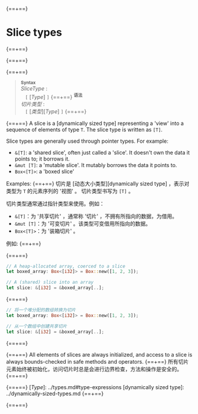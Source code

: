 {==+==}
# Slice types
{==+==}

{==+==}


{==+==}
> **<sup>Syntax</sup>**\
> _SliceType_ :\
> &nbsp;&nbsp; `[` [_Type_] `]`
{==+==}
> **<sup>语法</sup>**\
> _切片类型_ :\
> &nbsp;&nbsp; `[` [_类型_][_Type_] `]`
{==+==}


{==+==}
A slice is a [dynamically sized type] representing a 'view' into a sequence of
elements of type `T`. The slice type is written as `[T]`.

Slice types are generally used through pointer types. For example:

* `&[T]`: a 'shared slice', often just called a 'slice'. It doesn't own the
  data it points to; it borrows it.
* `&mut [T]`: a 'mutable slice'. It mutably borrows the data it points to.
* `Box<[T]>`: a 'boxed slice'

Examples:
{==+==}
切片是 [动态大小类型][dynamically sized type] ，表示对类型为 `T` 的元素序列的 '视图' 。
切片类型书写为 `[T]` 。

切片类型通常通过指针类型来使用。例如：

* `&[T]`：为 '共享切片' ，通常称 '切片' ，不拥有所指向的数据，为借用。
* `&mut [T]`：为 '可变切片' 。该类型可变借用所指向的数据。
* `Box<[T]>`：为 '装箱切片' 。

例如:
{==+==}


{==+==}
```rust
// A heap-allocated array, coerced to a slice
let boxed_array: Box<[i32]> = Box::new([1, 2, 3]);

// A (shared) slice into an array
let slice: &[i32] = &boxed_array[..];
```
{==+==}
```rust
// 将一个堆分配的数组转换为切片
let boxed_array: Box<[i32]> = Box::new([1, 2, 3]);

// 从一个数组中创建共享切片
let slice: &[i32] = &boxed_array[..];
```
{==+==}


{==+==}
All elements of slices are always initialized, and access to a slice is always
bounds-checked in safe methods and operators.
{==+==}
所有切片元素始终被初始化，访问切片时总是会进行边界检查，方法和操作是安全的。
{==+==}


{==+==}
[_Type_]: ../types.md#type-expressions
[dynamically sized type]: ../dynamically-sized-types.md
{==+==}

{==+==}